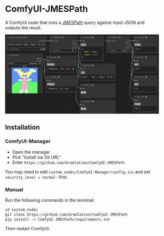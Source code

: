 # ComfyUI-JMESPath

A ComfyUI node that runs a [JMESPath](https://jmespath.org) query against input JSON and outputs the result.

![A screenshot showing usage of the node.](docs/workflow.png)

## Installation

### ComfyUI-Manager

- Open the manager
- Pick "Install via Git URL"
- Enter `https://github.com/Gremlation/ComfyUI-JMESPath`

You may need to edit `custom_nodes/ComfyUI-Manager/config.ini` and set `security_level = normal-` first.

### Manual

Run the following commands in the terminal:

```shell
cd custom_nodes
git clone https://github.com/Gremlation/ComfyUI-JMESPath
pip install -r ComfyUI-JMESPath/requirements.txt
```

Then restart ComfyUI.
